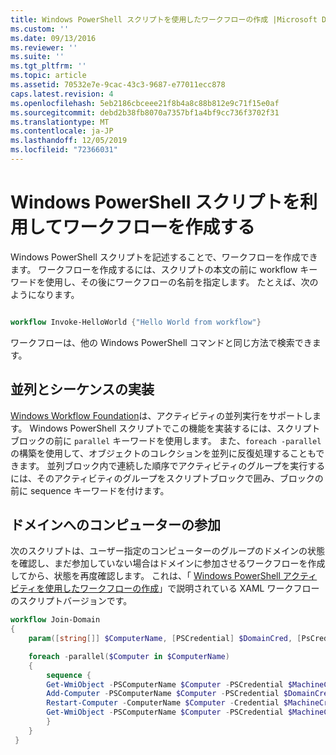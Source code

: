 ```yaml
---
title: Windows PowerShell スクリプトを使用したワークフローの作成 |Microsoft Docs
ms.custom: ''
ms.date: 09/13/2016
ms.reviewer: ''
ms.suite: ''
ms.tgt_pltfrm: ''
ms.topic: article
ms.assetid: 70532e7e-9cac-43c3-9687-e77011ecc878
caps.latest.revision: 4
ms.openlocfilehash: 5eb2186cbceee21f8b4a8c88b812e9c71f15e0af
ms.sourcegitcommit: debd2b38fb8070a7357bf1a4bf9cc736f3702f31
ms.translationtype: MT
ms.contentlocale: ja-JP
ms.lasthandoff: 12/05/2019
ms.locfileid: "72366031"
---
```

# <a name="creating-a-workflow-by-using-a-windows-powershell-script"></a>Windows PowerShell スクリプトを利用してワークフローを作成する

Windows PowerShell スクリプトを記述することで、ワークフローを作成できます。 ワークフローを作成するには、スクリプトの本文の前に workflow キーワードを使用し、その後にワークフローの名前を指定します。 たとえば、次のようになります。

```powershell

workflow Invoke-HelloWorld {"Hello World from workflow"}
```

ワークフローは、他の Windows PowerShell コマンドと同じ方法で検索できます。

## <a name="implementing-parallel-and-sequence"></a>並列とシーケンスの実装

[Windows Workflow Foundation](https://msdn.microsoft.com/en-us/library/ms735967.aspx)は、アクティビティの並列実行をサポートします。 Windows PowerShell スクリプトでこの機能を実装するには、スクリプトブロックの前に `parallel` キーワードを使用します。 また、`foreach -parallel` の構築を使用して、オブジェクトのコレクションを並列に反復処理することもできます。 並列ブロック内で連続した順序でアクティビティのグループを実行するには、そのアクティビティのグループをスクリプトブロックで囲み、ブロックの前に sequence キーワードを付けます。

## <a name="joining-computers-to-a-domain"></a>ドメインへのコンピューターの参加

次のスクリプトは、ユーザー指定のコンピューターのグループのドメインの状態を確認し、まだ参加していない場合はドメインに参加させるワークフローを作成してから、状態を再度確認します。 これは、「 [Windows PowerShell アクティビティを使用したワークフローの作成](./creating-a-workflow-with-windows-powershell-activities.md)」で説明されている XAML ワークフローのスクリプトバージョンです。

```powershell
workflow Join-Domain
{
    param([string[]] $ComputerName, [PSCredential] $DomainCred, [PsCredential] $MachineCred)

    foreach -parallel($Computer in $ComputerName)
    {
        sequence {
        Get-WmiObject -PSComputerName $Computer -PSCredential $MachineCred
        Add-Computer -PSComputerName $Computer -PSCredential $DomainCred
        Restart-Computer -ComputerName $Computer -Credential $MachineCred -For PowerShell -Force -Wait -PSComputerName ""
        Get-WmiObject -PSComputerName $Computer -PSCredential $MachineCred
        }
    }
 }

```